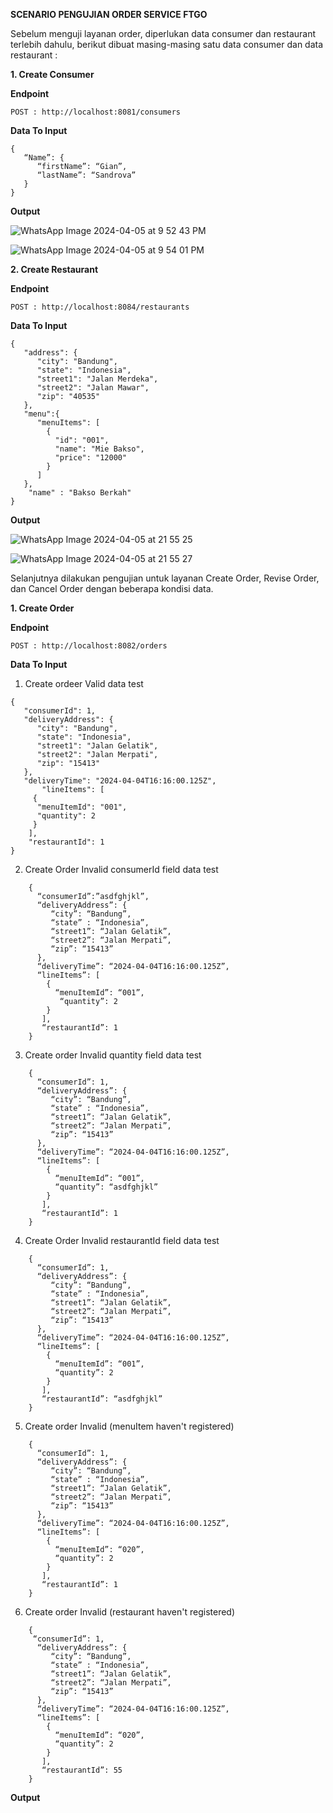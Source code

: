 **SCENARIO PENGUJIAN ORDER SERVICE FTGO**

Sebelum menguji layanan order, diperlukan data consumer dan restaurant terlebih dahulu, berikut dibuat masing-masing satu data consumer dan data restaurant :

**1. Create Consumer**
	
 **Endpoint**
 
 	POST : http://localhost:8081/consumers

  **Data To Input**
  
	{
	   “Name”: {
	      “firstName”: “Gian”,
	      “lastName”: “Sandrova”
	   }
	}

**Output**

![WhatsApp Image 2024-04-05 at 9 52 43 PM](https://github.com/aininurulazizah/B2-FTGO/assets/95160599/1e7f1cfd-65c6-4887-9831-200d4eba43d6)

![WhatsApp Image 2024-04-05 at 9 54 01 PM](https://github.com/aininurulazizah/B2-FTGO/assets/95160599/3161fec8-b25d-4fcc-9d7c-e74cef6e0e52)

**2. Create Restaurant**
	
 **Endpoint**
 
 	POST : http://localhost:8084/restaurants

  **Data To Input**

	{
	   "address": {
	      "city": "Bandung",
	      "state": "Indonesia", 
	      "street1": "Jalan Merdeka",
	      "street2": "Jalan Mawar",
	      "zip": "40535"
	   }, 
	   "menu":{
	      "menuItems": [
	        {
	          "id": "001",
	          "name": "Mie Bakso",
	          "price": "12000"
	        }
	      ]
	   }, 
	    "name" : "Bakso Berkah"
	}	

**Output**

![WhatsApp Image 2024-04-05 at 21 55 25](https://github.com/aininurulazizah/B2-FTGO/assets/95161912/a96b34de-6210-4f04-8052-63919c8b6db2)

![WhatsApp Image 2024-04-05 at 21 55 27](https://github.com/aininurulazizah/B2-FTGO/assets/95161912/3f921882-5e5c-498f-a34b-891272f9648c)

Selanjutnya dilakukan pengujian untuk layanan Create Order, Revise Order, dan Cancel Order dengan beberapa kondisi data.

**1. Create Order**
	
 **Endpoint**
 
 	POST : http://localhost:8082/orders

  **Data To Input**
  1. Create ordeer Valid data test
  
	{
 	   "consumerId": 1,
	   "deliveryAddress": {
	      "city": "Bandung",
	      "state": "Indonesia", 
	      "street1": "Jalan Gelatik",
	      "street2": "Jalan Merpati",
	      "zip": "15413"
	   }, 
	   "deliveryTime": "2024-04-04T16:16:00.125Z",
    	   "lineItems": [
	     {
	      "menuItemId": "001",
	      "quantity": 2
	     }
	    ],
	    "restaurantId": 1
	}

 2. Create Order Invalid consumerId field data test
```
	{
	  “consumerId”:”asdfghjkl”,
	  “deliveryAddress”: {
	     “city”: “Bandung”,
	     “state” : “Indonesia”,
	     “street1”: “Jalan Gelatik”,
	     “street2”: “Jalan Merpati”,
	     “zip”: “15413”
	  },
	  “deliveryTime”: “2024-04-04T16:16:00.125Z”,
	  “lineItems”: [
	    {
	      “menuItemId”: “001”,
	       “quantity”: 2
	    }
	   ],
	   “restaurantId”: 1
	}

```

3. Create order Invalid quantity field data test
```
	{
	  “consumerId”: 1,
	  “deliveryAddress”: {
	     “city”: “Bandung”,
	     “state” : “Indonesia”,
	     “street1”: “Jalan Gelatik”,
	     “street2”: “Jalan Merpati”,
	     “zip”: “15413”
	  },
	  “deliveryTime”: “2024-04-04T16:16:00.125Z”,
	  “lineItems”: [
	    {
	      “menuItemId”: “001”,
	      “quantity”: “asdfghjkl”
	    }
	   ],
	   “restaurantId”: 1
	}
```

4. Create Order Invalid restaurantId field data test
```
	{
	  “consumerId”: 1,
	  “deliveryAddress”: {
	     “city”: “Bandung”,
	     “state” : “Indonesia”,
	     “street1”: “Jalan Gelatik”,
	     “street2”: “Jalan Merpati”,
	     “zip”: “15413”
	  },
	  “deliveryTime”: “2024-04-04T16:16:00.125Z”,
	  “lineItems”: [
	    {
	      “menuItemId”: “001”,
	      “quantity”: 2
	    }
	   ],
	   “restaurantId”: “asdfghjkl”
	}
```

5. Create order Invalid (menuItem haven't registered)
```
	{
	  “consumerId”: 1,
	  “deliveryAddress”: {
	     “city”: “Bandung”,
	     “state” : “Indonesia”,
	     “street1”: “Jalan Gelatik”,
	     “street2”: “Jalan Merpati”,
	     “zip”: “15413”
	  },
	  “deliveryTime”: “2024-04-04T16:16:00.125Z”,
	  “lineItems”: [
	    {
	      “menuItemId”: “020”,
	      “quantity”: 2
	    }
	   ],
	   “restaurantId”: 1
	}
```

6. Create order Invalid (restaurant haven't registered)
```
	{
	 “consumerId”: 1,
	  “deliveryAddress”: {
	     “city”: “Bandung”,
	     “state” : “Indonesia”,
	     “street1”: “Jalan Gelatik”,
	     “street2”: “Jalan Merpati”,
	     “zip”: “15413”
	  },
	  “deliveryTime”: “2024-04-04T16:16:00.125Z”,
	  “lineItems”: [
	    {
	      “menuItemId”: “020”,
	      “quantity”: 2
	    }
	   ],
	   “restaurantId”: 55
	}
```

**Output**


